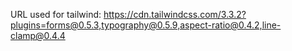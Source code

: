 URL used for tailwind: https://cdn.tailwindcss.com/3.3.2?plugins=forms@0.5.3,typography@0.5.9,aspect-ratio@0.4.2,line-clamp@0.4.4